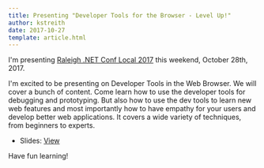 ```yaml
---
title: Presenting "Developer Tools for the Browser - Level Up!"
author: kstreith 
date: 2017-10-27
template: article.html
---
```


I'm presenting [Raleigh .NET Conf Local 2017](https://www.meetup.com/TRINUG/events/242985614/) this weekend, October 28th, 2017.
 
I'm excited to be presenting on Developer Tools in the Web Browser. We will cover a bunch of content. Come learn how to use the developer tools for debugging and prototyping. But also how to use the dev tools to learn new web features and most importantly how to have empathy for your users and develop better web applications. It covers a wide variety of techniques, from beginners to experts.

* Slides: <a href="http://itsnull.com/presentations/devtools2017/">View</a>

Have fun learning!